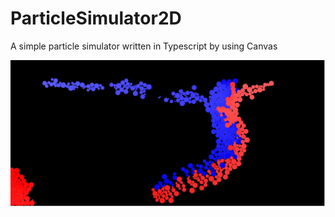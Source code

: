 # ParticleSimulator2D
A simple particle simulator written in Typescript by using Canvas

![Screenshot](https://github.com/zh1322114772/ParticleSimulator2D/blob/master/screenshot1.jpg?raw=true)
